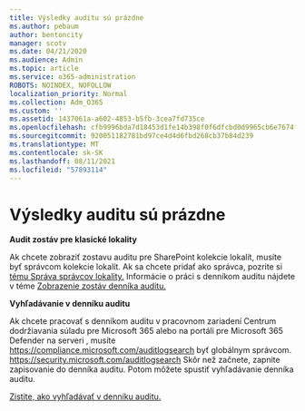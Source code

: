 ```yaml
---
title: Výsledky auditu sú prázdne
ms.author: pebaum
author: bentoncity
manager: scotv
ms.date: 04/21/2020
ms.audience: Admin
ms.topic: article
ms.service: o365-administration
ROBOTS: NOINDEX, NOFOLLOW
localization_priority: Normal
ms.collection: Adm_O365
ms.custom: ''
ms.assetid: 1437061a-a602-4853-b5fb-3cea7fd735ce
ms.openlocfilehash: cfb9996bda7d18453d1fe14b398f0f6dfcbd0d9965cb6e7674f3b6bb8fbc143f
ms.sourcegitcommit: 920051182781bd97ce4d4d6fbd268cb37b84d239
ms.translationtype: MT
ms.contentlocale: sk-SK
ms.lasthandoff: 08/11/2021
ms.locfileid: "57893114"
---
```

# <a name="auditing-results-are-blank"></a>Výsledky auditu sú prázdne

**Audit zostáv pre klasické lokality**
  
Ak chcete zobraziť zostavu auditu pre SharePoint kolekcie lokalít, musíte byť správcom kolekcie lokalít. Ak sa chcete pridať ako správca, pozrite si [tému Správa správcov lokality.](https://docs.microsoft.com/sharepoint/manage-site-collection-administrators) Informácie o práci s denníkom auditu nájdete v téme [Zobrazenie zostáv denníka auditu.](https://support.microsoft.com/office/view-audit-log-reports-b37c5869-1b47-4a82-a30d-ea20070fe527)
  
**Vyhľadávanie v denníku auditu**
  
Ak chcete pracovať s denníkom auditu v pracovnom zariadení Centrum dodržiavania súladu pre Microsoft 365 alebo na portáli pre Microsoft 365 Defender na serveri , musíte <https://compliance.microsoft.com/auditlogsearch> byť globálnym správcom. <https://security.microsoft.com/auditlogsearch> Skôr než začnete, zapnite zapisovanie do denníka auditu. Potom môžete spustiť vyhľadávanie denníka auditu.
  
[Zistite, ako vyhľadávať v denníku auditu.](https://docs.microsoft.com/microsoft-365/compliance/search-the-audit-log-in-security-and-compliance#search-the-audit-log)
